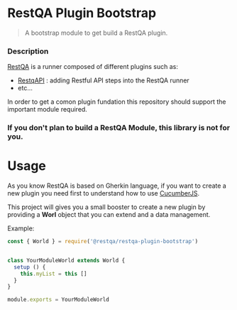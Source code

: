 # RestQA Plugin Bootstrap

> A bootstrap module to get build a RestQA plugin.

### Description

[RestQA](https://github.com/restqa/restqa) is a runner composed of different plugins such as:

* [RestqAPI](https://github.com/restqa/restqapi) : adding Restful API steps into the RestQA runner
* etc...

In order to get a comon plugin fundation this repository should support the important module required.


### If you don't plan to build a RestQA Module, this library is not for you.

# Usage

As you know RestQA is based on Gherkin language, if you want to create a new plugin you need first to understand how to use [CucumberJS](https://github.com/cucumber/cucumber-js).

This project will gives you a small booster to create a new plugin by providing a **Worl** object that you can extend and a data management.

Example: 

```js
const { World } = require('@restqa/restqa-plugin-bootstrap')


class YourModuleWorld extends World {
  setup () {
    this.myList = this []
  }
}

module.exports = YourModuleWorld
```

